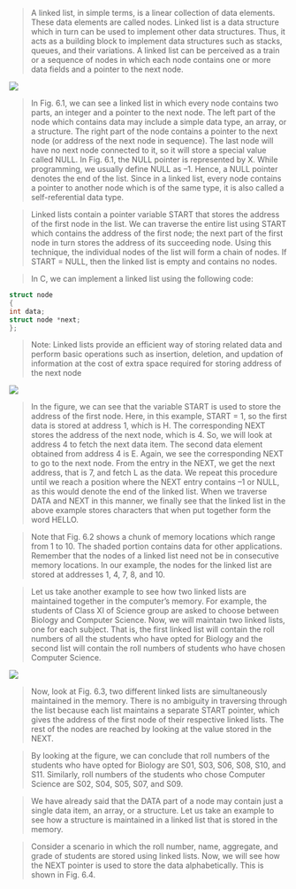 
 >  A linked list, in simple terms, is a linear collection of data elements. These data elements are 
called nodes. Linked list is a data structure which in turn can be used to implement other data
 structures. Thus, it acts as a building block to implement data structures such as stacks, queues, 
and their variations. A linked list can be perceived as a train or a sequence of nodes in which each 
node contains one or more data fields and a pointer to the next node.
 

 <img src = "/DSA-Using-C/image/list/1.png"> 

 > In Fig. 6.1, we can see a linked list in which every node contains two parts, an integer and a 
pointer to the next node. The left part of the node which contains data may include a simple data 
type, an array, or a structure. The right part of the node contains a pointer to the next node (or 
address of the next node in sequence). The last node will have no next node connected to it, so 
it will store a special value called NULL. In Fig. 6.1, the NULL pointer is represented by X. While 
programming, we usually define NULL as –1. Hence, a NULL pointer denotes the end of the list. Since 
in a linked list, every node contains a pointer to another node which is of the same type, it is also 
called a self-referential data type.
 

 >  Linked lists contain a pointer variable START that stores the address of the first node in the list. 
We can traverse the entire list using START which contains the address of the first node; the next 
part of the first node in turn stores the address of its succeeding node. Using this technique, the 
individual nodes of the list will form a chain of nodes. If START = NULL, then the linked list is empty 
and contains no nodes.
 

 >  In C, we can implement a linked list using the following code: 

  ```cpp
 struct node
 {
 int data;
 struct node *next;
 };
```
 

 > Note: Linked lists provide an efficient way of storing related data and perform basic operations such as 
insertion, deletion, and updation of information at the cost of extra space required for storing address of the 
next node
 

 <img src = "/DSA-Using-C/image/list/2.png"> 

 >  In the figure, we can see that the variable START is used to 
store the address of the first node. Here, in this example, START 
= 1, so the first data is stored at address 1, which is H. The 
corresponding NEXT stores the address of the next node, which 
is 4. So, we will look at address 4 to fetch the next data item. 
The second data element obtained from address 4 is E. Again, 
we see the corresponding NEXT to go to the next node. From 
the entry in the NEXT, we get the next address, that is 7, and 
fetch L as the data. We repeat this procedure until we reach 
a position where the NEXT entry contains –1 or NULL, as this 
 would denote the end of the linked list. When we traverse DATA and NEXT in this manner, we finally 
see that the linked list in the above example stores characters that when put together form the 
word HELLO.
 

 >  Note that Fig. 6.2 shows a chunk of memory locations which range from 1 to 10. The shaded 
portion contains data for other applications. Remember that the nodes of a linked list need not 
be in consecutive memory locations. In our example, the nodes for the linked list are stored at 
addresses 1, 4, 7, 8, and 10.
 

 >  Let us take another example to see how two linked lists are maintained together in the computer’s 
memory. For example, the students of Class XI of Science group are asked to choose between Biology 
and Computer Science. Now, we will maintain two linked lists, one for each subject. That is, the 
first linked list will contain the roll numbers of all the students who have opted for Biology and the 
second list will contain the roll numbers of students who have chosen Computer Science.
 

 <img src = "/DSA-Using-C/image/list/3.png"> 

 > Now, look at Fig. 6.3, two different linked lists are simultaneously maintained in the memory. 
There is no ambiguity in traversing through the list because each list maintains a separate START 
pointer, which gives the address of the first node 
of their respective linked lists. The rest of the 
nodes are reached by looking at the value stored 
in the NEXT.
 

 >  By looking at the figure, we can conclude that 
roll numbers of the students who have opted for 
Biology are S01, S03, S06, S08, S10, and S11. 
Similarly, roll numbers of the students who chose 
Computer Science are S02, S04, S05, S07, and 
S09.
 

 > We have already said that the DATA part of a node 
may contain just a single data item, an array, or 
a structure. Let us take an example to see how a 
structure is maintained in a linked list that is stored 
in the memory.
 

 > Consider a scenario in which the roll number, 
name, aggregate, and grade of students are stored 
using linked lists. Now, we will see how the NEXT 
pointer is used to store the data alphabetically. 
This is shown in Fig. 6.4.
 
